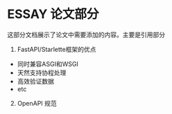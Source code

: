 # ESSAY 论文部分

这部分文档展示了论文中需要添加的内容。主要是引用部分

1. FastAPI/Starlette框架的优点
- 同时兼容ASGI和WSGI
- 天然支持协程处理
- 高效验证数据
- etc
2. OpenAPI 规范